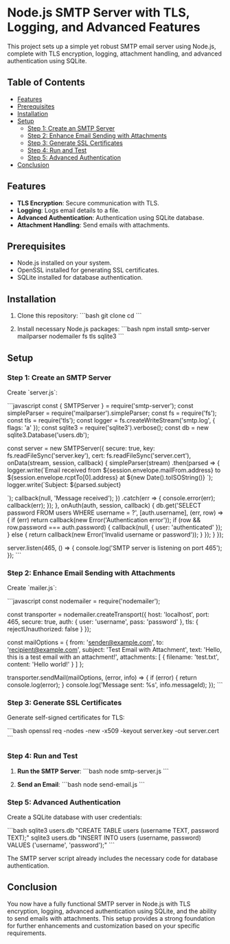 
# Node.js SMTP Server with TLS, Logging, and Advanced Features

This project sets up a simple yet robust SMTP email server using Node.js, complete with TLS encryption, logging, attachment handling, and advanced authentication using SQLite.

## Table of Contents

- [Features](#features)
- [Prerequisites](#prerequisites)
- [Installation](#installation)
- [Setup](#setup)
  - [Step 1: Create an SMTP Server](#step-1-create-an-smtp-server)
  - [Step 2: Enhance Email Sending with Attachments](#step-2-enhance-email-sending-with-attachments)
  - [Step 3: Generate SSL Certificates](#step-3-generate-ssl-certificates)
  - [Step 4: Run and Test](#step-4-run-and-test)
  - [Step 5: Advanced Authentication](#step-5-advanced-authentication)
- [Conclusion](#conclusion)

## Features

- **TLS Encryption**: Secure communication with TLS.
- **Logging**: Logs email details to a file.
- **Advanced Authentication**: Authentication using SQLite database.
- **Attachment Handling**: Send emails with attachments.

## Prerequisites

- Node.js installed on your system.
- OpenSSL installed for generating SSL certificates.
- SQLite installed for database authentication.

## Installation

1. Clone this repository:
   \`\`\`bash
   git clone <repository-url>
   cd <repository-directory>
   \`\`\`

2. Install necessary Node.js packages:
   \`\`\`bash
   npm install smtp-server mailparser nodemailer fs tls sqlite3
   \`\`\`

## Setup

### Step 1: Create an SMTP Server

Create \`server.js\`:

\`\`\`javascript
const { SMTPServer } = require('smtp-server');
const simpleParser = require('mailparser').simpleParser;
const fs = require('fs');
const tls = require('tls');
const logger = fs.createWriteStream('smtp.log', { flags: 'a' });
const sqlite3 = require('sqlite3').verbose();
const db = new sqlite3.Database('users.db');

const server = new SMTPServer({
  secure: true,
  key: fs.readFileSync('server.key'),
  cert: fs.readFileSync('server.cert'),
  onData(stream, session, callback) {
    simpleParser(stream)
      .then(parsed => {
        logger.write(\`Email received from \${session.envelope.mailFrom.address} to \${session.envelope.rcptTo[0].address} at \${new Date().toISOString()}
\`);
        logger.write(\`Subject: \${parsed.subject}

\`);
        callback(null, 'Message received');
      })
      .catch(err => {
        console.error(err);
        callback(err);
      });
  },
  onAuth(auth, session, callback) {
    db.get('SELECT password FROM users WHERE username = ?', [auth.username], (err, row) => {
      if (err) return callback(new Error('Authentication error'));
      if (row && row.password === auth.password) {
        callback(null, { user: 'authenticated' });
      } else {
        return callback(new Error('Invalid username or password'));
      }
    });
  }
});

server.listen(465, () => {
  console.log('SMTP server is listening on port 465');
});
\`\`\`

### Step 2: Enhance Email Sending with Attachments

Create \`mailer.js\`:

\`\`\`javascript
const nodemailer = require('nodemailer');

const transporter = nodemailer.createTransport({
  host: 'localhost',
  port: 465,
  secure: true,
  auth: {
    user: 'username',
    pass: 'password'
  },
  tls: {
    rejectUnauthorized: false
  }
});

const mailOptions = {
  from: 'sender@example.com',
  to: 'recipient@example.com',
  subject: 'Test Email with Attachment',
  text: 'Hello, this is a test email with an attachment!',
  attachments: [
    {
      filename: 'test.txt',
      content: 'Hello world!'
    }
  ]
};

transporter.sendMail(mailOptions, (error, info) => {
  if (error) {
    return console.log(error);
  }
  console.log('Message sent: %s', info.messageId);
});
\`\`\`

### Step 3: Generate SSL Certificates

Generate self-signed certificates for TLS:

\`\`\`bash
openssl req -nodes -new -x509 -keyout server.key -out server.cert
\`\`\`

### Step 4: Run and Test

1. **Run the SMTP Server**:
   \`\`\`bash
   node smtp-server.js
   \`\`\`

2. **Send an Email**:
   \`\`\`bash
   node send-email.js
   \`\`\`

### Step 5: Advanced Authentication

Create a SQLite database with user credentials:

\`\`\`bash
sqlite3 users.db "CREATE TABLE users (username TEXT, password TEXT);"
sqlite3 users.db "INSERT INTO users (username, password) VALUES ('username', 'password');"
\`\`\`

The SMTP server script already includes the necessary code for database authentication.

## Conclusion

You now have a fully functional SMTP server in Node.js with TLS encryption, logging, advanced authentication using SQLite, and the ability to send emails with attachments. This setup provides a strong foundation for further enhancements and customization based on your specific requirements.
